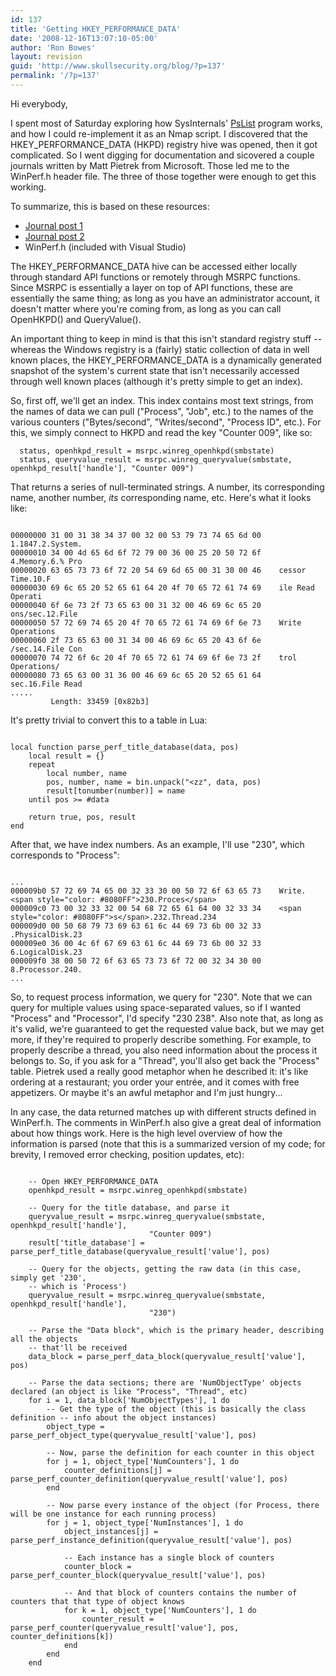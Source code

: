 ```yaml
---
id: 137
title: 'Getting HKEY_PERFORMANCE_DATA'
date: '2008-12-16T13:07:10-05:00'
author: 'Ron Bowes'
layout: revision
guid: 'http://www.skullsecurity.org/blog/?p=137'
permalink: '/?p=137'
---
```


Hi everybody,

I spent most of Saturday exploring how SysInternals' [PsList](http://technet.microsoft.com/en-us/sysinternals/bb896682.aspx) program works, and how I could re-implement it as an Nmap script. I discovered that the HKEY\_PERFORMANCE\_DATA (HKPD) registry hive was opened, then it got complicated. So I went digging for documentation and sicovered a couple journals written by Matt Pietrek from Microsoft. Those led me to the WinPerf.h header file. The three of those together were enough to get this working.

To summarize, this is based on these resources:

- [Journal post 1](http://www.microsoft.com/msj/archive/S271.aspx)
- [Journal post 2](http://www.microsoft.com/msj/archive/S2A9.aspx)
- WinPerf.h (included with Visual Studio)

The HKEY\_PERFORMANCE\_DATA hive can be accessed either locally through standard API functions or remotely through MSRPC functions. Since MSRPC is essentially a layer on top of API functions, these are essentially the same thing; as long as you have an administrator account, it doesn't matter where you're coming from, as long as you can call OpenHKPD() and QueryValue().

An important thing to keep in mind is that this isn't standard registry stuff -- whereas the Windows registry is a (fairly) static collection of data in well known places, the HKEY\_PERFORMANCE\_DATA is a dynamically generated snapshot of the system's current state that isn't necessarily accessed through well known places (although it's pretty simple to get an index).

So, first off, we'll get an index. This index contains most text strings, from the names of data we can pull ("Process", "Job", etc.) to the names of the various counters ("Bytes/second", "Writes/second", "Process ID", etc.). For this, we simply connect to HKPD and read the key "Counter 009", like so:

```
  status, openhkpd_result = msrpc.winreg_openhkpd(smbstate)
  status, queryvalue_result = msrpc.winreg_queryvalue(smbstate, openhkpd_result['handle'], "Counter 009")
```

That returns a series of null-terminated strings. A number, its corresponding name, another number, *its* corresponding name, etc. Here's what it looks like:

```

00000000 31 00 31 38 34 37 00 32 00 53 79 73 74 65 6d 00    1.1847.2.System.
00000010 34 00 4d 65 6d 6f 72 79 00 36 00 25 20 50 72 6f    4.Memory.6.% Pro
00000020 63 65 73 73 6f 72 20 54 69 6d 65 00 31 30 00 46    cessor Time.10.F
00000030 69 6c 65 20 52 65 61 64 20 4f 70 65 72 61 74 69    ile Read Operati
00000040 6f 6e 73 2f 73 65 63 00 31 32 00 46 69 6c 65 20    ons/sec.12.File
00000050 57 72 69 74 65 20 4f 70 65 72 61 74 69 6f 6e 73    Write Operations
00000060 2f 73 65 63 00 31 34 00 46 69 6c 65 20 43 6f 6e    /sec.14.File Con
00000070 74 72 6f 6c 20 4f 70 65 72 61 74 69 6f 6e 73 2f    trol Operations/
00000080 73 65 63 00 31 36 00 46 69 6c 65 20 52 65 61 64    sec.16.File Read
.....
         Length: 33459 [0x82b3]
```

It's pretty trivial to convert this to a table in Lua:

```

local function parse_perf_title_database(data, pos)
    local result = {}
    repeat
        local number, name
        pos, number, name = bin.unpack("<zz", data, pos)
        result[tonumber(number)] = name
    until pos >= #data

    return true, pos, result
end
```

After that, we have index numbers. As an example, I'll use "230", which corresponds to "Process":

```

...
000009b0 57 72 69 74 65 00 32 33 30 00 50 72 6f 63 65 73    Write.<span style="color: #8080FF">230.Proces</span>
000009c0 73 00 32 33 32 00 54 68 72 65 61 64 00 32 33 34    <span style="color: #8080FF">s</span>.232.Thread.234
000009d0 00 50 68 79 73 69 63 61 6c 44 69 73 6b 00 32 33    .PhysicalDisk.23
000009e0 36 00 4c 6f 67 69 63 61 6c 44 69 73 6b 00 32 33    6.LogicalDisk.23
000009f0 38 00 50 72 6f 63 65 73 73 6f 72 00 32 34 30 00    8.Processor.240.
...
```

So, to request process information, we query for "230". Note that we can query for multiple values using space-separated values, so if I wanted "Process" and "Processor", I'd specify "230 238". Also note that, as long as it's valid, we're guaranteed to get the requested value back, but we may get more, if they're required to properly describe something. For example, to properly describe a thread, you also need information about the process it belongs to. So, if you ask for a "Thread", you'll also get back the "Process" table. Pietrek used a really good metaphor when he described it: it's like ordering at a restaurant; you order your entrée, and it comes with free appetizers. Or maybe it's an awful metaphor and I'm just hungry...

In any case, the data returned matches up with different structs defined in WinPerf.h. The comments in WinPerf.h also give a great deal of information about how things work. Here is the high level overview of how the information is parsed (note that this is a summarized version of my code; for brevity, I removed error checking, position updates, etc):

```

    -- Open HKEY_PERFORMANCE_DATA
    openhkpd_result = msrpc.winreg_openhkpd(smbstate)

    -- Query for the title database, and parse it
    queryvalue_result = msrpc.winreg_queryvalue(smbstate, openhkpd_result['handle'], 
                               "Counter 009")
    result['title_database'] = parse_perf_title_database(queryvalue_result['value'], pos)

    -- Query for the objects, getting the raw data (in this case, simply get '230', 
    -- which is 'Process')
    queryvalue_result = msrpc.winreg_queryvalue(smbstate, openhkpd_result['handle'], 
                               "230")

    -- Parse the "Data block", which is the primary header, describing all the objects 
    -- that'll be received
    data_block = parse_perf_data_block(queryvalue_result['value'], pos)

    -- Parse the data sections; there are 'NumObjectType' objects declared (an object is like "Process", "Thread", etc)
    for i = 1, data_block['NumObjectTypes'], 1 do
        -- Get the type of the object (this is basically the class definition -- info about the object instances)
        object_type = parse_perf_object_type(queryvalue_result['value'], pos)

        -- Now, parse the definition for each counter in this object
        for j = 1, object_type['NumCounters'], 1 do
            counter_definitions[j] = parse_perf_counter_definition(queryvalue_result['value'], pos)
        end

        -- Now parse every instance of the object (for Process, there will be one instance for each running process)
        for j = 1, object_type['NumInstances'], 1 do
            object_instances[j] = parse_perf_instance_definition(queryvalue_result['value'], pos)

            -- Each instance has a single block of counters
            counter_block = parse_perf_counter_block(queryvalue_result['value'], pos)

            -- And that block of counters contains the number of counters that that type of object knows
            for k = 1, object_type['NumCounters'], 1 do
                counter_result = parse_perf_counter(queryvalue_result['value'], pos, counter_definitions[k])
            end
        end
    end
```